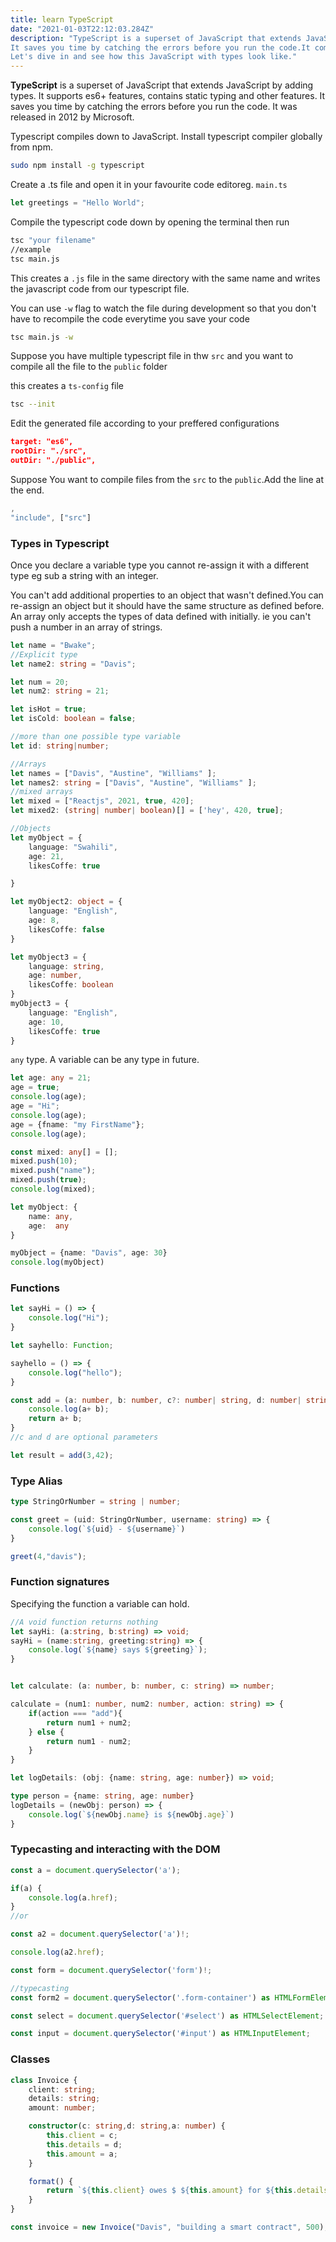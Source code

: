 ```yaml
---
title: learn TypeScript
date: "2021-01-03T22:12:03.284Z"
description: "TypeScript is a superset of JavaScript that extends JavaScript by adding types.
It saves you time by catching the errors before you run the code.It compiles down to JavaScript.
Let's dive in and see how this JavaScript with types look like."
---
```



**TypeScript** is a superset of JavaScript that extends JavaScript by adding types.
It supports es6+ features, contains static typing and other features.
It saves you time by catching the errors before you run the code.
It was released in 2012 by Microsoft.

Typescript compiles down to JavaScript.
Install typescript compiler globally from npm.

```bash
sudo npm install -g typescript
```

Create a .ts file and open it in your favourite code editoreg. ```main.ts```

```typescript
let greetings = "Hello World";
```

Compile the typescript code down by opening the terminal then run

```bash
tsc "your filename"
//example
tsc main.js
```

This creates a ```.js``` file in the same directory with the same name and writes the javascript code from our typescript file.

You can use ```-w``` flag to watch the file during development so that you don't have to recompile the code everytime you save your code

```bash
tsc main.js -w
```

Suppose you have multiple typescript file in thw ```src``` and you want to compile all the file to the ```public``` folder

this creates a ```ts-config``` file

```bash
tsc --init
```

Edit the generated file according to your preffered configurations

```json
target: "es6",
rootDir: "./src",
outDir: "./public",
```

Suppose You want to compile  files from the ```src``` to the ```public```.Add the line at the end.

```javascript
,
"include", ["src"]
```

### Types in Typescript

Once you declare a variable type you cannot re-assign it with a different type eg sub a string with an integer.

You can't add additional properties to an object that wasn't defined.You can re-assign an object but it should have the same structure as defined before.
An array only accepts the types of data defined with initially. ie you can't push a number in an array of strings.

```typescript
let name = "Bwake";
//Explicit type
let name2: string = "Davis";

let num = 20;
let num2: string = 21;

let isHot = true;
let isCold: boolean = false;

//more than one possible type variable
let id: string|number;

//Arrays
let names = ["Davis", "Austine", "Williams" ];
let names2: string = ["Davis", "Austine", "Williams" ];
//mixed arrays
let mixed = ["Reactjs", 2021, true, 420];
let mixed2: (string| number| boolean)[] = ['hey', 420, true];

//Objects
let myObject = {
    language: "Swahili",
    age: 21,
    likesCoffe: true

}

let myObject2: object = {
    language: "English",
    age: 8,
    likesCoffe: false
}

let myObject3 = {
    language: string,
    age: number,
    likesCoffe: boolean
}
myObject3 = {
    language: "English",
    age: 10,
    likesCoffe: true
}
```

```any``` type. A variable can be any type in future.

```typescript
let age: any = 21;
age = true;
console.log(age);
age = "Hi";
console.log(age);
age = {fname: "my FirstName"};
console.log(age);

const mixed: any[] = [];
mixed.push(10);
mixed.push("name");
mixed.push(true);
console.log(mixed);

let myObject: {
    name: any,
    age:  any
}

myObject = {name: "Davis", age: 30}
console.log(myObject)
```

### Functions

```typescript
let sayHi = () => {
    console.log("Hi");
}

let sayhello: Function;

sayhello = () => {
    console.log("hello");
}

const add = (a: number, b: number, c?: number| string, d: number| string = "10") => {
    console.log(a+ b);
    return a+ b;
}
//c and d are optional parameters

let result = add(3,42);
```

### Type Alias

```typescript
type StringOrNumber = string | number;

const greet = (uid: StringOrNumber, username: string) => {
    console.log(`${uid} - ${username}`)
}

greet(4,"davis");
```

### Function signatures

Specifying the function a variable can hold.

```typescript
//A void function returns nothing
let sayHi: (a:string, b:string) => void;
sayHi = (name:string, greeting:string) => {
    console.log(`${name} says ${greeting}`);
}


let calculate: (a: number, b: number, c: string) => number;

calculate = (num1: number, num2: number, action: string) => {
    if(action === "add"){
        return num1 + num2;
    } else {
        return num1 - num2;
    }
}

let logDetails: (obj: {name: string, age: number}) => void;

type person = {name: string, age: number}
logDetails = (newObj: person) => {
    console.log(`${newObj.name} is ${newObj.age}`)
}
```

### Typecasting and interacting with the DOM

```typescript
const a = document.querySelector('a');

if(a) {
    console.log(a.href);
}
//or

const a2 = document.querySelector('a')!;

console.log(a2.href);

const form = document.querySelector('form')!;

//typecasting
const form2 = document.querySelector('.form-container') as HTMLFormElement;

const select = document.querySelector('#select') as HTMLSelectElement;

const input = document.querySelector('#input') as HTMLInputElement;
```

### Classes

```typescript
class Invoice {
    client: string;
    details: string;
    amount: number;

    constructor(c: string,d: string,a: number) {
        this.client = c;
        this.details = d;
        this.amount = a;
    }

    format() {
        return `${this.client} owes $ ${this.amount} for ${this.details}`;
    }
}

const invoice = new Invoice("Davis", "building a smart contract", 500);
```
